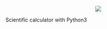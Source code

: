 <p align="center"><img src="https://seeklogo.com/images/P/python-logo-C50EED1930-seeklogo.com.png"></p>
Scientific calculator with Python3
